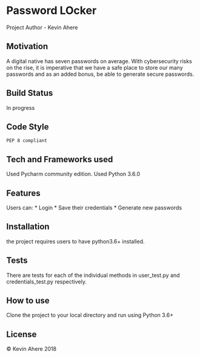 
# Password LOcker
 Project Author - Kevin Ahere
## Motivation
A digital native has seven passwords on average. With cybersecurity risks on the rise,
it is imperative that we have a safe place to store our many passwords and as an added bonus, be able to generate secure passwords.

## Build Status

In progress

## Code Style
    PEP 8 compliant

## Tech and Frameworks used
Used Pycharm community edition.
Used Python 3.6.0

## Features
Users can:
    * Login
    * Save their credentials
    * Generate new passwords

## Installation
the project requires users to have python3.6+ installed.

## Tests
There are tests for each of the individual methods in user_test.py and credentials_test.py respectively.
## How to use
Clone the project to your local directory and run using Python 3.6+
 
## License
© Kevin Ahere 2018